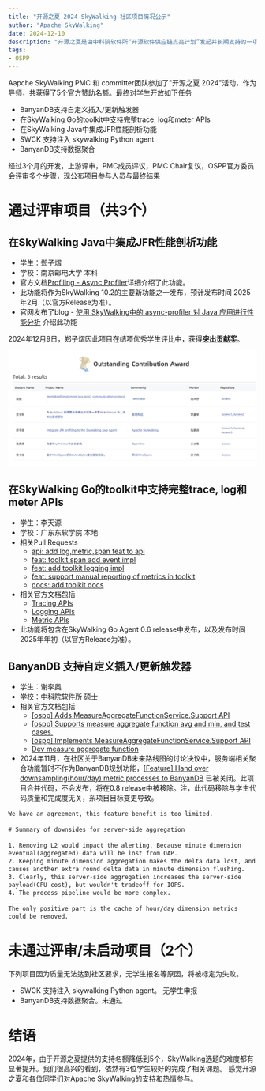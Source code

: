 ```yaml
---
title: "开源之夏 2024 SkyWalking 社区项目情况公示"
author: "Apache SkyWalking"
date: 2024-12-10
description: "开源之夏是由中科院软件所“开源软件供应链点亮计划”发起并长期支持的一项暑期开源活动，旨在鼓励在校学生积极参与开源软件的开发维护，培养和发掘更多优秀的开发者，促进优秀开源软件社区的蓬勃发展，助力开源软件供应链建设。12月9日，官方完成最终审核和官方评优，并发布结果。"
tags:
- OSPP
---
```


Aapche SkyWalking PMC 和 committer团队参加了"开源之夏 2024"活动，作为导师，共获得了5个官方赞助名额。最终对学生开放如下任务

* BanyanDB支持自定义插入/更新触发器
* 在SkyWalking Go的toolkit中支持完整trace, log和meter APIs
* 在SkyWalking Java中集成JFR性能剖析功能
* SWCK 支持注入 skywalking Python agent
* BanyanDB支持数据聚合

经过3个月的开发，上游评审，PMC成员评议，PMC Chair复议，OSPP官方委员会评审多个步骤，现公布项目参与人员与最终结果

# 通过评审项目（共3个）
## 在SkyWalking Java中集成JFR性能剖析功能
- 学生：郑子熠
- 学校：南京邮电大学 本科
- 官方文档[Profiling - Async Profiler](https://skywalking.apache.org/docs/main/next/en/setup/backend/backend-java-app-profiling/)详细介绍了此功能。
- 此功能将作为SkyWalking 10.2的主要新功能之一发布，预计发布时间 2025年2月（以官方Release为准）。
- 官网发布了blog - [使用 SkyWalking中的 async-profiler 对 Java 应用进行性能分析](https://skywalking.apache.org/zh/2024-12-09-skywalking-async-profiler/) 介绍此功能

2024年12月9日，郑子熠因此项目在结项优秀学生评比中，获得[**突出贡献奖**](https://summer-ospp.ac.cn/final/outstanding)。

![award Screenshot](./award.png)

## 在SkyWalking Go的toolkit中支持完整trace, log和meter APIs
- 学生：李天源
- 学校：广东东软学院 本地
- 相关Pull Requests
  - [api: add log,metric,span feat to api](https://github.com/apache/skywalking-go/pull/198)
  - [feat: toolkit span add event impl](https://github.com/apache/skywalking-go/pull/200)
  - [feat: add toolkit logging impl](https://github.com/apache/skywalking-go/pull/202)
  - [feat: support manual reporting of metrics in toolkit](https://github.com/apache/skywalking-go/pull/205)
  - [docs: add toolkit docs](https://github.com/apache/skywalking-go/pull/206)
- 相关官方文档包括
  - [Tracing APIs](https://skywalking.apache.org/docs/skywalking-go/next/en/advanced-features/manual-apis/toolkit-trace/)
  - [Logging APIs](https://skywalking.apache.org/docs/skywalking-go/next/en/advanced-features/manual-apis/toolkit-log/)
  - [Metric APIs](https://skywalking.apache.org/docs/skywalking-go/next/en/advanced-features/manual-apis/toolkit-metric/)
- 此功能将包含在SkyWalking Go Agent 0.6 release中发布，以及发布时间2025年年初（以官方Release为准）。

## BanyanDB 支持自定义插入/更新触发器
- 学生：谢李奥
- 学校：中科院软件所 硕士
- 相关官方文档包括
  - [[ospp] Adds MeasureAggregateFunctionService.Support API](https://github.com/apache/skywalking-banyandb/pull/479)
  - [[ospp] Supports measure aggregate function avg and min, and test cases.](https://github.com/apache/skywalking-banyandb/pull/521)
  - [[ospp] Implements MeasureAggregateFunctionService.Support API](https://github.com/apache/skywalking-banyandb/pull/545)
  - [Dev measure aggregate function](https://github.com/apache/skywalking-banyandb/pull/528)
- 2024年11月，在社区关于BanyanDB未来路线图的讨论决议中，服务端相关聚合功能暂时不作为BanyanDB规划功能，[[Feature] Hand over downsampling(hour/day) metric processes to BanyanDB](https://github.com/apache/skywalking/issues/12653) 已被关闭。此项目合并代码，不会发布，将在0.8 release中被移除。注，此代码移除与学生代码质量和完成度无关，系项目目标变更导致。

```
We have an agreement, this feature benefit is too limited.

# Summary of downsides for server-side aggregation

1. Removing L2 would impact the alerting. Because minute dimension eventual(aggregated) data will be lost from OAP.
2. Keeping minute dimension aggregation makes the delta data lost, and causes another extra round delta data in minute dimension flushing. 
3. Clearly, this server-side aggregation increases the server-side payload(CPU cost), but wouldn't tradeoff for IOPS.
4. The process pipeline would be more complex.
____
The only positive part is the cache of hour/day dimension metrics could be removed.
```

# 未通过评审/未启动项目（2个）
下列项目因为质量无法达到社区要求，无学生报名等原因，将被标定为失败。

- SWCK 支持注入 skywalking Python agent。 无学生申报
- BanyanDB支持数据聚合。未通过

# 结语
2024年，由于开源之夏提供的支持名额降低到5个，SkyWalking选题的难度都有显著提升。我们很高兴的看到，依然有3位学生较好的完成了相关课题。
感觉开源之夏和各位同学们对Apache SkyWalking的支持和热情参与。
